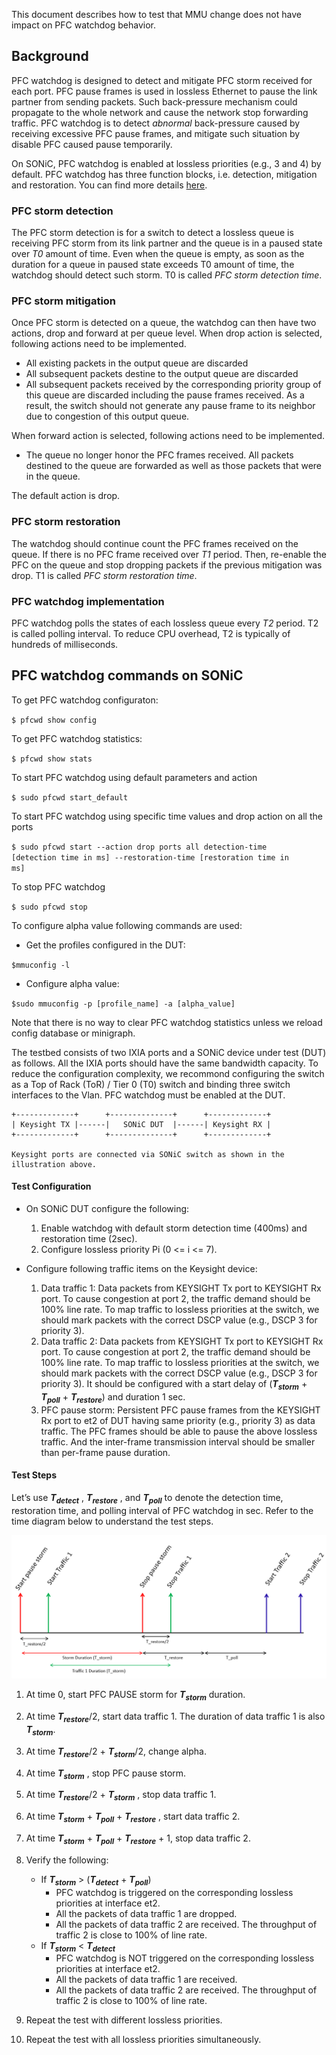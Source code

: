 This document describes how to test that MMU change does not have impact on PFC watchdog behavior. 

## Background
PFC watchdog is designed to detect and mitigate PFC storm received for each port. PFC pause frames is used in lossless Ethernet to pause the link partner from sending packets. Such back-pressure mechanism could propagate to the whole network and cause the network stop forwarding traffic. PFC watchdog is to detect *abnormal* back-pressure caused by receiving excessive PFC pause frames, and mitigate such situation by disable PFC caused pause temporarily. 

On SONiC, PFC watchdog is enabled at lossless priorities (e.g., 3 and 4) by default. PFC watchdog has three function blocks, i.e. detection, mitigation and restoration. You can find more details [here](https://github.com/Azure/SONiC/wiki/PFC-Watchdog).  

### PFC storm detection
The PFC storm detection is for a switch to detect a lossless queue is receiving PFC storm from its link partner and the queue is in a paused state over *T0* amount of time. Even when the queue is empty, as soon as the duration for a queue in paused state exceeds T0 amount of time, the watchdog should detect such storm. T0 is called *PFC storm detection time*. 

### PFC storm mitigation
Once PFC storm is detected on a queue, the watchdog can then have two actions, drop and forward at per queue level. When drop action is selected, following actions need to be implemented.

* All existing packets in the output queue are discarded
* All subsequent packets destine to the output queue are discarded
* All subsequent packets received by the corresponding priority group of this queue are discarded including the pause frames received. As a result, the switch should not generate any pause frame to its neighbor due to congestion of this output queue.

When forward action is selected, following actions need to be implemented.

* The queue no longer honor the PFC frames received. All packets destined to the queue are forwarded as well as those packets that were in the queue.

The default action is drop.

### PFC storm restoration
The watchdog should continue count the PFC frames received on the queue. If there is no PFC frame received over *T1* period. Then, re-enable the PFC on the queue and stop dropping packets if the previous mitigation was drop. T1 is called *PFC storm restoration time*. 

### PFC watchdog implementation
PFC watchdog polls the states of each lossless queue every *T2* period. T2 is called polling interval. To reduce CPU overhead, T2 is typically of hundreds of milliseconds. 

## PFC watchdog commands on SONiC
To get PFC watchdog configuraton:

<code>$ pfcwd show config</code>

To get PFC watchdog statistics:

<code>$ pfcwd show stats</code>

To start PFC watchdog using default parameters and action

<code>$ sudo pfcwd start_default</code>

To start PFC watchdog using specific time values and drop action on all the ports

<code>$ sudo pfcwd start --action drop ports all detection-time [detection time in ms] --restoration-time [restoration time in ms]</code>

To stop PFC watchdog

<code>$ sudo pfcwd stop</code>

To configure alpha value following commands are used:
        
  * Get the profiles configured in the DUT:
  
  <code>$mmuconfig -l</code>
        
  * Configure alpha value:
  
  <code>$sudo mmuconfig -p [profile_name] -a [alpha_value]</code>


Note that there is no way to clear PFC watchdog statistics unless we reload config database or minigraph. 

The testbed consists of two IXIA ports and a SONiC device under test (DUT) as follows. All the IXIA ports should have the same bandwidth capacity. To reduce the configuration complexity, we recommond configuring the switch as a Top of Rack (ToR) / Tier 0 (T0) switch and binding three switch interfaces to the Vlan. PFC watchdog must be enabled at the DUT.

```
+-------------+      +--------------+      +-------------+       
| Keysight TX |------|   SONiC DUT  |------| Keysight RX | 
+-------------+      +--------------+      +-------------+ 

Keysight ports are connected via SONiC switch as shown in the illustration above.
```
#### Test Configuration

- On SONiC DUT configure the following:
  1. Enable watchdog with default storm detection time (400ms) and restoration time (2sec).
  2. Configure lossless priority Pi (0 <= i <= 7).
   
- Configure following traffic items on the Keysight device:
  1. Data traffic 1: Data packets from KEYSIGHT Tx port to KEYSIGHT Rx port. To cause congestion at port 2, the traffic demand should be 100% line rate. To map traffic to lossless priorities at the switch, we should mark packets with the correct DSCP value (e.g., DSCP 3 for priority 3). 
  2. Data traffic 2: Data packets from KEYSIGHT Tx port to KEYSIGHT Rx port. To cause congestion at port 2, the traffic demand should be 100% line rate. To map traffic to lossless priorities at the switch, we should mark packets with the correct DSCP value (e.g., DSCP 3 for priority 3). It should be configured with a start delay of (**_T<sub>storm</sub>_** + **_T<sub>poll</sub>_** + **_T<sub>restore</sub>_**) and duration 1 sec.
  3. PFC pause storm: Persistent PFC pause frames from the KEYSIGHT Rx port to et2 of DUT having same priority (e.g., priority 3) as data traffic. The PFC frames should be able to pause the above lossless traffic. And the inter-frame transmission interval should be smaller than per-frame pause duration.

#### Test Steps
Let’s use **_T<sub>detect</sub>_** , **_T<sub>restore</sub>_** , and **_T<sub>poll</sub>_** to denote the detection time, restoration time, and polling interval of PFC watchdog in sec. Refer to the time diagram below to understand the test steps.

  ![](../image/PFCWD_Timer.png)


1. At time 0, start PFC PAUSE storm for **_T<sub>storm</sub>_** duration.
2. At time **_T<sub>restore</sub>_**/2, start data traffic 1. The duration of data traffic 1 is also **_T<sub>storm</sub>_**.
3. At time **_T<sub>restore</sub>_**/2 + **_T<sub>storm</sub>_**/2, change alpha.
4. At time **_T<sub>storm</sub>_** , stop PFC pause storm.
5. At time **_T<sub>restore</sub>_**/2 + **_T<sub>storm</sub>_** , stop data traffic 1.
6. At time **_T<sub>storm</sub>_** + **_T<sub>poll</sub>_** + **_T<sub>restore</sub>_** , start data traffic 2.
7. At time **_T<sub>storm</sub>_** + **_T<sub>poll</sub>_** + **_T<sub>restore</sub>_** + 1, stop data traffic 2.
8. Verify the following:
   *    If **_T<sub>storm</sub>_** > (**_T<sub>detect</sub>_** + **_T<sub>poll</sub>_**)
        *    PFC watchdog is triggered on the corresponding lossless priorities at interface et2.
        *    All the packets of data traffic 1 are dropped.
        *    All the packets of data traffic 2 are received. The throughput of traffic 2 is close to 100% of line rate.
   *    If **_T<sub>storm</sub>_** < **_T<sub>detect</sub>_**
        *    PFC watchdog is NOT triggered on the corresponding lossless priorities at interface et2.
        *    All the packets of data traffic 1 are received.
        *    All the packets of data traffic 2 are received. The throughput of traffic 2 is close to 100% of line rate.

9. Repeat the test with different lossless priorities.
10. Repeat the test with all lossless priorities simultaneously.
